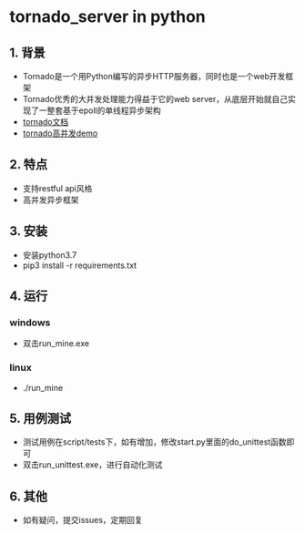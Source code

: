 # tornado_server in python

## 1. 背景
* Tornado是一个用Python编写的异步HTTP服务器，同时也是一个web开发框架
* Tornado优秀的大并发处理能力得益于它的web server，从底层开始就自己实现了一整套基于epoll的单线程异步架构
* [tornado文档](./doc/tornado.md)
* [tornado高并发demo](./doc/code)

## 2. 特点
* 支持restful api风格
* 高并发异步框架


## 3. 安装
* 安装python3.7
* pip3 install -r requirements.txt


## 4. 运行
### windows
* 双击run_mine.exe

### linux
* ./run_mine


## 5. 用例测试
* 测试用例在script/tests下，如有增加，修改start.py里面的do_unittest函数即可
* 双击run_unittest.exe，进行自动化测试


## 6. 其他
* 如有疑问，提交issues，定期回复
